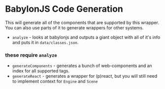 # BabylonJS Code Generation

This will generate all of the components that are supported by this wrapper. You can also use parts of it to generate wrappers for other systems.

* `analyze` - looks at babylonjs and outputs a giant object with all of it's info and puts it in `data/classes.json`.

### these require `analyze`

* `generateComponents` - generates a bunch of web-components and an index for all supported tags.
* `generateReact` - generates a wrapper for (p)react, but you will still need to implement context for `Engine` and `Scene`